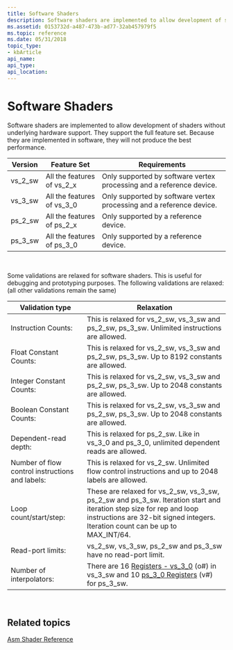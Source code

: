 ```yaml
---
title: Software Shaders
description: Software shaders are implemented to allow development of shaders without underlying hardware support. They support the full feature set. Because they are implemented in software, they will not produce the best performance.
ms.assetid: 0153732d-a487-473b-ad77-32ab457979f5
ms.topic: reference
ms.date: 05/31/2018
topic_type: 
- kbArticle
api_name: 
api_type: 
api_location: 
---
```


# Software Shaders

Software shaders are implemented to allow development of shaders without underlying hardware support. They support the full feature set. Because they are implemented in software, they will not produce the best performance.



| Version   | Feature Set                  | Requirements                                                         |
|-----------|------------------------------|----------------------------------------------------------------------|
| vs\_2\_sw | All the features of vs\_2\_x | Only supported by software vertex processing and a reference device. |
| vs\_3\_sw | All the features of vs\_3\_0 | Only supported by software vertex processing and a reference device. |
| ps\_2\_sw | All the features of ps\_2\_x | Only supported by a reference device.                                |
| ps\_3\_sw | All the features of ps\_3\_0 | Only supported by a reference device.                                |



 

Some validations are relaxed for software shaders. This is useful for debugging and prototyping purposes. The following validations are relaxed: (all other validations remain the same)



| Validation type                                 | Relaxation                                                                                                                                                                                                          |
|-------------------------------------------------|---------------------------------------------------------------------------------------------------------------------------------------------------------------------------------------------------------------------|
| Instruction Counts:                             | This is relaxed for vs\_2\_sw, vs\_3\_sw and ps\_2\_sw, ps\_3\_sw. Unlimited instructions are allowed.                                                                                                              |
| Float Constant Counts:                          | This is relaxed for vs\_2\_sw, vs\_3\_sw and ps\_2\_sw, ps\_3\_sw. Up to 8192 constants are allowed.                                                                                                                |
| Integer Constant Counts:                        | This is relaxed for vs\_2\_sw, vs\_3\_sw and ps\_2\_sw, ps\_3\_sw. Up to 2048 constants are allowed.                                                                                                                |
| Boolean Constant Counts:                        | This is relaxed for vs\_2\_sw, vs\_3\_sw and ps\_2\_sw, ps\_3\_sw. Up to 2048 constants are allowed.                                                                                                                |
| Dependent-read depth:                           | This is relaxed for ps\_2\_sw. Like in vs\_3\_0 and ps\_3\_0, unlimited dependent reads are allowed.                                                                                                                |
| Number of flow control instructions and labels: | This is relaxed for vs\_2\_sw. Unlimited flow control instructions and up to 2048 labels are allowed.                                                                                                                |
| Loop count/start/step:                          | These are relaxed for vs\_2\_sw, vs\_3\_sw, ps\_2\_sw and ps\_3\_sw. Iteration start and iteration step size for rep and loop instructions are 32-bit signed integers. Iteration count can be up to MAX\_INT/64. |
| Read-port limits:                               | vs\_2\_sw, vs\_3\_sw, ps\_2\_sw and ps\_3\_sw have no read-port limit.                                                                                                                                              |
| Number of interpolators:                        | There are 16 [Registers - vs\_3\_0](dx9-graphics-reference-asm-vs-registers-vs-3-0.md) (o\#) in vs\_3\_sw and 10 [ps\_3\_0 Registers](dx9-graphics-reference-asm-ps-registers-ps-3-0.md) (v\#) for ps\_3\_sw.     |



 

## Related topics

<dl> <dt>

[Asm Shader Reference](dx9-graphics-reference-asm.md)
</dt> </dl>

 

 




